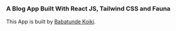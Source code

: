 ## 
### A Blog App Built With React JS, Tailwind CSS and Fauna

This App is built by [Babatunde Koiki](https://twitter.com/bkoiki950).